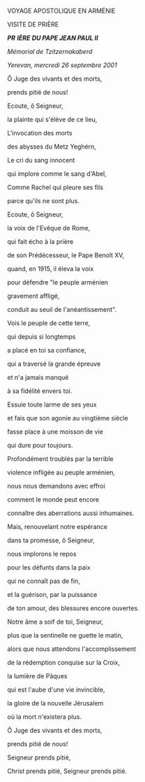 VOYAGE APOSTOLIQUE EN ARMÉNIE

VISITE DE PRIÈRE

***PR*** ***IÈRE*** ***DU PAPE JEAN PAUL II***

*Mémorial de Tzitzernakaberd*

*Yerevan, mercredi 26 septembre 2001*

Ô Juge des vivants et des morts,

prends pitié de nous!

Ecoute, ô Seigneur,

la plainte qui s'élève de ce lieu,

L'invocation des morts

des abysses du Metz Yeghérn,

Le cri du sang innocent

qui implore comme le sang d'Abel,

Comme Rachel qui pleure ses fils

parce qu'ils ne sont plus.

Ecoute, ô Seigneur,

la voix de l'Evêque de Rome,

qui fait écho à la prière

de son Prédécesseur, le Pape Benoît XV,

quand, en 1915, il éleva la voix

pour défendre "le peuple arménien

gravement affligé,

conduit au seuil de l'anéantissement".

Vois le peuple de cette terre,

qui depuis si longtemps

a placé en toi sa confiance,

qui a traversé la grande épreuve

et n'a jamais manqué

à sa fidélité envers toi.

Essuie toute larme de ses yeux

et fais que son agonie au vingtième siècle

fasse place à une moisson de vie

qui dure pour toujours.

Profondément troublés par la terrible

violence infligée au peuple arménien,

nous nous demandons avec effroi

comment le monde peut encore

connaître des aberrations aussi inhumaines.

Mais, renouvelant notre espérance

dans ta promesse, ô Seigneur,

nous implorons le repos

pour les défunts dans la paix

qui ne connaît pas de fin,

et la guérison, par la puissance

de ton amour, des blessures encore ouvertes.

Notre âme a soif de toi, Seigneur,

plus que la sentinelle ne guette le matin,

alors que nous attendons l'accomplissement

de la rédemption conquise sur la Croix,

la lumière de Pâques

qui est l'aube d'une vie invincible,

la gloire de la nouvelle Jérusalem

où la mort n'existera plus.

Ô Juge des vivants et des morts,

prends pitié de nous!

Seigneur prends pitié,

Christ prends pitié, Seigneur prends pitié.